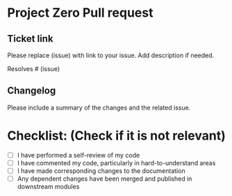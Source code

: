 # Project Zero Pull request

## Ticket link

Please replace (issue) with link to your issue. Add description if needed.

Resolves # (issue)

## Changelog

Please include a summary of the changes and the related issue. 

# Checklist: (Check if it is not relevant)

- [ ] I have performed a self-review of my code
- [ ] I have commented my code, particularly in hard-to-understand areas
- [ ] I have made corresponding changes to the documentation
- [ ] Any dependent changes have been merged and published in downstream modules
